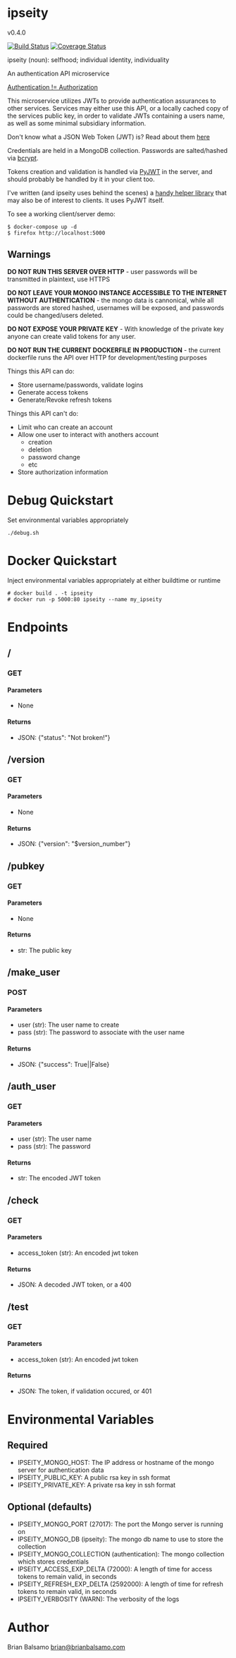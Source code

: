 # ipseity

v0.4.0

[![Build Status](https://travis-ci.org/bnbalsamo/ipseity.svg?branch=master)](https://travis-ci.org/bnbalsamo/ipseity) [![Coverage Status](https://coveralls.io/repos/github/bnbalsamo/ipseity/badge.svg?branch=master)](https://coveralls.io/github/bnbalsamo/ipseity?branch=master)


ipseity (noun): selfhood; individual identity, individuality


An authentication API microservice

[Authentication != Authorization](https://serverfault.com/questions/57077/what-is-the-difference-between-authentication-and-authorization)

This microservice utilizes JWTs to provide authentication assurances to other services. Services may either use this API, or a locally cached copy of the services public key, in order to validate JWTs containing a users name, as well as some minimal subsidiary information.

Don't know what a JSON Web Token (JWT) is? Read about them [here](https://jwt.io/)

Credentials are held in a MongoDB collection. Passwords are salted/hashed via [bcrypt](https://pypi.python.org/pypi/bcrypt).

Tokens creation and validation is handled via [PyJWT](https://pypi.python.org/pypi/PyJWT) in the server, and should probably be handled by it in your client too.

I've written (and ipseity uses behind the scenes) a [handy helper library](https://github.com/bnbalsamo/flask_jwtlib) that may also be of interest to clients. It uses PyJWT itself.

To see a working client/server demo:
```
$ docker-compose up -d
$ firefox http://localhost:5000
```

## Warnings

**DO NOT RUN THIS SERVER OVER HTTP** - user passwords will be transmitted in plaintext, use HTTPS

**DO NOT LEAVE YOUR MONGO INSTANCE ACCESSIBLE TO THE INTERNET WITHOUT AUTHENTICATION** - the mongo data is cannonical, while all passwords are stored hashed, usernames will be exposed, and passwords could be changed/users deleted.

**DO NOT EXPOSE YOUR PRIVATE KEY** - With knowledge of the private key anyone can create valid tokens for any user.

**DO NOT RUN THE CURRENT DOCKERFILE IN PRODUCTION** - the current dockerfile runs the API over HTTP for development/testing purposes

Things this API can do:
* Store username/passwords, validate logins
* Generate access tokens
* Generate/Revoke refresh tokens

Things this API can't do:
* Limit who can create an account
* Allow one user to interact with anothers account
    * creation
    * deletion
    * password change
    * etc
* Store authorization information

# Debug Quickstart
Set environmental variables appropriately
```
./debug.sh
```

# Docker Quickstart
Inject environmental variables appropriately at either buildtime or runtime
```
# docker build . -t ipseity 
# docker run -p 5000:80 ipseity --name my_ipseity
```

# Endpoints
## /
### GET
#### Parameters
* None
#### Returns
* JSON: {"status": "Not broken!"}

## /version
### GET
#### Parameters
* None
#### Returns
* JSON: {"version": "$version_number"}

## /pubkey
### GET
#### Parameters
* None
#### Returns
* str: The public key

## /make_user
### POST
#### Parameters
* user (str): The user name to create
* pass (str): The password to associate with the user name
#### Returns
* JSON: {"success": True||False}

## /auth_user
### GET
#### Parameters
* user (str): The user name
* pass (str): The password
#### Returns
* str: The encoded JWT token

## /check
### GET
#### Parameters
* access_token (str): An encoded jwt token
#### Returns
* JSON: A decoded JWT token, or a 400

## /test
### GET
#### Parameters
* access_token (str): An encoded jwt token
#### Returns
* JSON: The token, if validation occured, or 401

# Environmental Variables
## Required
* IPSEITY_MONGO_HOST: The IP address or hostname of the mongo server for authentication data
* IPSEITY_PUBLIC_KEY: A public rsa key in ssh format
* IPSEITY_PRIVATE_KEY: A private rsa key in ssh format
## Optional (defaults)
* IPSEITY_MONGO_PORT (27017): The port the Mongo server is running on
* IPSEITY_MONGO_DB (ipseity): The mongo db name to use to store the collection
* IPSEITY_MONGO_COLLECTION (authentication): The mongo collection which stores credentials
* IPSEITY_ACCESS_EXP_DELTA (72000): A length of time for access tokens to remain valid, in seconds
* IPSEITY_REFRESH_EXP_DELTA (2592000): A length of time for refresh tokens to remain valid, in seconds
* IPSEITY_VERBOSITY (WARN): The verbosity of the logs

# Author
Brian Balsamo <brian@brianbalsamo.com>
